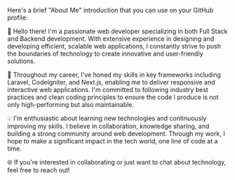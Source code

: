 Here's a brief "About Me" introduction that you can use on your GitHub profile:

👋 Hello there! I'm a passionate web developer specializing in both Full Stack and Backend development. With extensive experience in designing and developing efficient, scalable web applications, I constantly strive to push the boundaries of technology to create innovative and user-friendly solutions.

🔧 Throughout my career, I've honed my skills in key frameworks including Laravel, CodeIgniter, and Next.js, enabling me to deliver responsive and interactive web applications. I'm committed to following industry best practices and clean coding principles to ensure the code I produce is not only high-performing but also maintainable.

💡 I'm enthusiastic about learning new technologies and continuously improving my skills. I believe in collaboration, knowledge sharing, and building a strong community around web development. Through my work, I hope to make a significant impact in the tech world, one line of code at a time.

🌐 If you're interested in collaborating or just want to chat about technology, feel free to reach out!
